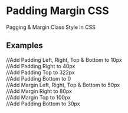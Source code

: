 # Padding Margin CSS
Pagging &amp; Margin Class Style in CSS

## Examples
<div class="p10"></div> //Add Padding Left, Right, Top & Bottom to 10px
<div class="pr40"></div> //Add Padding Right to 40px
<div class="pt322"></div> //Add Padding Top to 322px
<div class="pb0"></div> //Add Padding Bottom to 0

<div class="m50"></div> //Add Margin Left, Right, Top & Bottom to 50px
<div class="mr80"></div> //Add Margin Right to 80px
<div class="mt100"></div> //Add Margin Top to 100px
<div class="mb30"></div> //Add Padding Bottom to 30px
